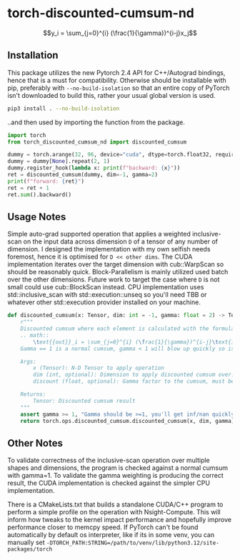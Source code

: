 # torch-discounted-cumsum-nd

$$y_i = \sum_{j=0}^{i} (\frac{1}{\gamma})^{i-j}x_j$$

## Installation

This package utilizes the new Pytorch 2.4 API for C++/Autograd bindings, hence that is a must for compatibility. Otherwise should be installable with pip, preferably with `--no-build-isolation` so that an entire copy of PyTorch isn't downloaded to build this, rather your usual global version is used.

```bash
pip3 install . --no-build-isolation
```

..and then used by importing the function from the package.

```python
import torch
from torch_discounted_cumsum_nd import discounted_cumsum

dummy = torch.arange(32, 96, device="cuda", dtype=torch.float32, requires_grad=True)
dummy = dummy[None].repeat(2, 1)
dummy.register_hook(lambda x: print(f"backward: {x}"))
ret = discounted_cumsum(dummy, dim=-1, gamma=2)
print(f"forward: {ret}")
ret = ret + 1
ret.sum().backward()
```


## Usage Notes

Simple auto-grad supported operation that applies a weighted inclusive-scan on the input data across dimension `D` of a tensor of any number of dimension. I designed the implementation with my own selfish needs foremost, hence it is optimised for `D << other dims`. The CUDA implementation iterates over the target dimension with cub::WarpScan so should be reasonably quick. Block-Parallelism is mainly utilized used batch over the other dimensions. Future work to target the case where `D` is not small could use cub::BlockScan instead. CPU implementation uses std::inclusive_scan with std::execution::unseq so you'll need TBB or whatever other std::execution provider installed on your machine.

```python
def discounted_cumsum(x: Tensor, dim: int = -1, gamma: float = 2) -> Tensor:
    r"""
    Discounted cumsum where each element is calculated with the formula
    .. math::
        \text{{out}}_i = \sum_{j=0}^{i} (\frac{1}{\gamma})^{i-j}\text{in}_j.
    Gamma == 1 is a normal cumsum, gamma < 1 will blow up quickly so is disabled.

    Args:
        x (Tensor): N-D Tensor to apply operation
        dim (int, optional): Dimension to apply discounted cumsum over. Defaults to -1.
        discount (float, optional): Gamma factor to the cumsum, must be >=1. Defaults to 2.

    Returns:
        Tensor: Discounted cumsum result
    """
    assert gamma >= 1, "Gamma should be >=1, you'll get inf/nan quickly otherwise"
    return torch.ops.discounted_cumsum.discounted_cumsum(x, dim, gamma)
```

## Other Notes

To validate correctness of the inclusive-scan operation over multiple shapes and dimensions, the program is checked against a normal cumsum with gamma=1. To validate the gamma weighting is producing the correct result, the CUDA implementation is checked against the simpler CPU implementation.

There is a CMakeLists.txt that builds a standalone CUDA/C++ program to perform a simple profile on the operation with Nsight-Compute. This will inform how tweaks to the kernel impact performance and hopefully improve performance closer to memcpy speed. If PyTorch can't be found automatically by default os interpreter, like if its in some venv, you can manually set `-DTORCH_PATH:STRING=/path/to/venv/lib/python3.12/site-packages/torch`
